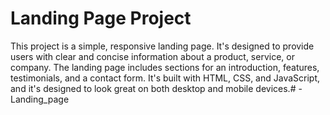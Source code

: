 # Landing Page Project
This project is a simple, responsive landing page. It's designed to provide users with clear and concise information about a product, service, or company. The landing page includes sections for an introduction, features, testimonials, and a contact form. It's built with HTML, CSS, and JavaScript, and it's designed to look great on both desktop and mobile devices.# -Landing_page